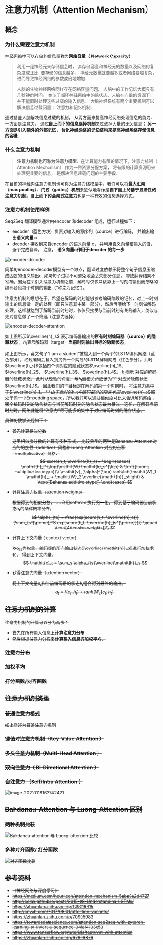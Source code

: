 # 注意力机制（Attention Mechanism）

## 概念

### 为什么需要注意力机制

神经网络中可以存储的信息量称为**网络容量（ Network Capacity）**  

> 利用一组神经元来存储信息时， 其存储容量和神经元的数量以及网络的复杂度成正比.  要存储的信息越多， 神经元数量就要越多或者网络要越复杂， 进而导致神经网络的参数成倍地增加．
>
> 人脑的生物神经网络同样存在网络容量问题， 人脑中的工作记忆大概只有几秒钟的时间， 类似于循环神经网络中的隐状态．人脑在有限的资源下， 并不能同时处理这些过载的输入信息． 大脑神经系统有两个重要机制可以解决信息过载问题： 注意力和记忆机制.    

通过借鉴人脑解决信息过载的机制， 从两方面来提高神经网络处理信息的能力． 一方面是注意力， 通过**自上而下的信息选择机制**来过滤掉大量的无关信息； **另一方面是引入额外的外部记忆， 优化神经网络的记忆结构来提高神经网络存储信息的容量**. 

### 什么注意力机制

>  **注意力机制也可称为注意力模型**．在计算能力有限的情况下，注意力机制（ Attention Mechanism） 作为一种资源分配方案， 将有限的计算资源用来处理更重要的信息， 是解决信息超载问题的主要手段． 

在目前的神经网注意力机制也可称为注意力络模型中，我们可以将**最大汇聚（max pooling）**、**门控（gating）机制**来近似地看作是**自下而上的基于显著性的注意力机制**。**自上而下的会聚式注意力**也是一种有效的信息选择方式。

### 注意力机制使用样例

Seq2Seq 翻译模型通常由encoder 和decoder 组成，运行过程如下：

*  encoder（蓝色方块）负责对输入的源序列（source）进行编码， 并输出输出**语义向量 c**
*  decoder 接收到来自encoder 的语义向量 c， 并利用语义向量和输入的值， 逐个完成翻译。 注意， **语义向量c作用于decoder 的每一步**

![encoder-decoder](../graph/image-20210118174602612.png)

简单的encoder-decoder模型有一个缺点，翻译过度依赖于将整个句子信息压缩成固定的语义输出c, 如果句子过程不可避免地会丢失部分信息， 导致翻译结果不准确。因为在未引入注意力机制之前，解码时仅仅只依靠上一时刻的输出而忽略的编码阶段每个时刻的输出（“称之为记忆”）。

注意力机制的思想在于，希望在解码的时刻能够参考编码阶段的记忆，对上一时刻输出的信息做一定的处理（即只注意其中某一部分），然后再喂给下一时刻做解码处理。这样就达到了解码当前时刻时，仅仅只接受与当前时刻有关的输入，类似与先对信息做了一个筛选（注意力选择）

![encoder-decoder-attention](../graph/image-20210118174155432.png)

如上图所示$\overline{h}_s$ 表示编码器输出的**所有时刻编码器（source）的隐藏状态**； $h_t$表示解码器（target）**当前时刻输出目标的隐藏状态**。

如上图所示，英文句子“I am a student”被输入到一个两个的LSTM编码网络（蓝色部分），经过编码后输入到另外一个两层的LSTM解码网络（红色部分）。此时$\overline{h_s}$包括四个词对应的隐藏状态$\overline{h}_1$、$\overline{h}_2$、 $\overline{h}_3$、 $\overline{h}_4$。 $h_t$表示 <s> 对应的解码器的隐藏状态， 此时从经验的角度，与$h_t$最相关的应该为"I" 对应的隐藏状态$\overline{h}_1$。 因此我们的**目标是在解码的第一个时刻时， 将注意力集中于$ \overline{h}_1$。**由于此时的$h_t$与编码部分的隐含状态$\overline{h}_s$都处于同一个Embedding space，所以我们可以通过相似度对比来告诉解码网络：哪个编码时刻的隐含状态与当前解码时刻的隐含状态最为相似。这样，在解码当前时刻时，网络就能将“注意力”尽可能多的集中于对应编码时刻的隐含状态。

具体的数学流程如下：

* 首先计算相似分数

  这里相似度分数的计算有多种形式， 比较典型的两种是Bahanau-Attention对应的的加性（additive）风格和Luong-Attention 对应的点积（multiplicative）风格、
  $$
  score(h_t, \overline{h}_s) = \begin{cases}
  \mathit{h}_t^{\top}\mathit{W} \mathit{h}_s^{\top} & \text{[Luong multiplicative stype]}\\
  \mathit{v}_{\alpha}^{\top} tanh\left(\mathit{W}_1 \mathit{h}_t + \mathit{W}_2 \overline{\mathit{h}}_s\right) & \text{[Bahanau additive stype]}
  \end{cases}
  $$
   

* 计算注意力权重（attention weights）

  根据得到的相似分数， ~~利用softmax 执行归一化， 得到基于编码器当前状态$\mathit{h}_t$的条件概率分布。
  $$
  \alpha_{ts} =
  \frac{exp(score(h_t, \overline{h}_s))}{\sum_{s^{\prime}}^S exp(score(h_t, \overline{h}_{s^{\prime}}))}       \qquad \text{[Attension weights]}\\
  $$
  

* 计算上下文向量 ( context vector)

  以$\alpha_{ts}$为权重，编码器的所有输出状态$\overline{\mathit{h}}_s$进行加权求和， 得到上下文向量。
  $$
  \mathit{c}_t = \sum_s \alpha_{ts}\overline{\mathit{h}}_s
  $$

* 获得注意力向量（attention vector）

  将上下文向量$\mathit{c}_t$和当前编码器的状态$h_t$组合得到最终的输出。
  $$
  \mathit{a}_t = f(\mathit{c}_t, \mathit{h}_t) = tanh(\mathit{W}_c[\mathit{c}_t;\mathit{h}_t])
  $$

## 注意力机制的计算

注意力机制的计算可以分为两步： 

* 首先在所有输入信息上**计算注意力分布**
*  然后根据注意力分布来**计算输入信息的加权平均**．  

### 注意力分布

### 加权平均

###  打分函数/对齐函数

## 注意力机制类型

### 普通注意力模式

如上所述为普通注意力机制

### 键值对注意力机制（Key-Value Attention  ）

### 多头注意力机制（Multi-Head Attention  ）

### 双向注意力（ Bi-Directional Attention  ）

### 自注意力 （Self/Intra Attention  ）

![image-20210118163742421](../graph/image-20210118163742421.png)

##  Bahdanau-Attention 与  Luong-Attention 区别

### 两种机制比较

![Bahdanau-attention 与 Luong-attention 比较](../graph/image-20210118164323814.png)

### 多种对齐函数/ 打分函数

![对齐函数比较](../graph/image-20210118164920824.png)

## 参考资料

* 《神经网络与深度学习》
* <https://medium.com/heuritech/attention-mechanism-5aba9a2d4727>
* <http://colah.github.io/posts/2015-08-Understanding-LSTMs/>
* <https://zhuanlan.zhihu.com/p/129316415>
* <http://cnyah.com/2017/08/01/attention-variants/>
* <https://zhuanlan.zhihu.com/p/70905983>
* <https://towardsdatascience.com/attention-seq2seq-with-pytorch-learning-to-invert-a-sequence-34faf4133e53>
* <https://www.tensorflow.org/tutorials/text/nmt_with_attention>
* <https://zhuanlan.zhihu.com/p/67909876>


